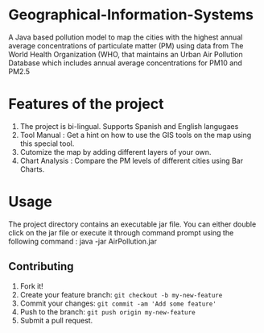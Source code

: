 # Geographical-Information-Systems

A Java based pollution model to map the cities with the highest annual average concentrations of particulate matter (PM) using data from The World Health Organization (WHO, that maintains an Urban Air Pollution Database which includes annual average concentrations for PM10 and PM2.5

# Features of the project
1.  The project is bi-lingual. Supports Spanish and English langugaes
2.  Tool Manual : Get a hint on how to use the GIS tools on the map using this special tool.
3.  Cutomize the map by adding different layers of your own.
4.  Chart Analysis : Compare the PM levels of different cities using Bar Charts.

# Usage
The project directory contains an executable jar file. You can either double click on the jar file or execute it through command prompt using the following command :
java -jar AirPollution.jar

## Contributing
1. Fork it!
2. Create your feature branch: `git checkout -b my-new-feature`
3. Commit your changes: `git commit -am 'Add some feature'`
4. Push to the branch: `git push origin my-new-feature`
5. Submit a pull request.
